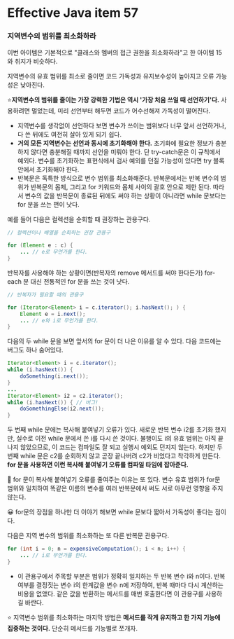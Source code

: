 # Effective Java item 57



### 지역변수의 범위를 최소화하라



이번 아이템은 기본적으로 "클래스와 멤버의 접근 권한을 최소화하라"고 한 아이템 15와 취지가 비슷하다.

지역변수의 유효 범위를 최소로 줄이면 코드 가독성과 유지보수성이 높아지고 오류 가능성은 낮아진다.



⭐**지역변수의 범위를 줄이는 가장 강력한 기법은 역시 '가장 처음 쓰일 때 선언하기'다.** 사용하려면 멀었는데, 미리 선언부터 해두면 코드가 어수선해져 가독성이 떨어진다.



- 지역변수를 생각없이 선언하다 보면 변수가 쓰이는 범위보다 너무 앞서 선언하거나, 다 쓴 뒤에도 여전히 살아 있게 되기 쉽다.
- **거의 모든 지역변수는 선언과 동시에 초기화해야 한다.** 초기화에 필요한 정보가 충분하지 않다면 충분해질 때까지 선언을 미뤄야 한다. 단 try-catch문은 이 규칙에서 예외다. 변수를 초기화하는 표현식에서 검사 예외를 던질 가능성이 있다면 try 블록 안에서 초기화해야 한다.
- 반복문은 독특한 방식으로 변수 범위를 최소화해준다. 반복문에서는 반복 변수의 범위가 반복문의 몸체, 그리고 for 키워드와 몸체 사이의 괄호 안으로 제한 된다. 따라서 변수의 값을 반복문이 종료된 뒤에도 써야 하는 상황이 아니라면 while 문보다는 for 문을 쓰는 편이 낫다.

예를 들어 다음은 컬렉션을 순회할 때 권장하는 관용구다.

```java
// 컬렉션이나 배열을 순회하는 권장 관용구

for (Element e : c) {
    ... // e로 무언가를 한다.
}
```

반복자를 사용해야 하는 상황이면(반복자의 remove 메서드를 써야 한다든가) for-each 문 대신 전통적인 for 문을 쓰는 것이 낫다.

```java
// 반복자가 필요할 때의 관용구

for (Iterator<Element> i = c.iterator(); i.hasNext(); ) {
    Element e = i.next();
    ... // e와 i로 무언가를 한다.
}
```

다음의 두 while 문을 보면 앞서의 for 문이 더 나은 이유를 알 수 있다. 다음 코드에는 버그도 하나 숨어있다.

```java
Iterator<Element> i = c.iterator();
while (i.hasNext()) {
    doSomething(i.next());
}
...
Iterator<Element> i2 = c2.iterator();
while (i.hasNext()) { // 버그!
    doSomethingElse(i2.next());
} 
```

두 번째 while 문에는 복사해 붙여넣기 오류가 있다. 새로운 반복 변수 i2를 초기화 했지만, 실수로 이전 while 문에서 쓴 i를 다시 쓴 것이다. 불행이도 i의 유효 범위는 아직 끝나지 않았으므로, 이 코드는 컴파일도 잘 되고 실행시 예외도 던지지 않는다. 하지만 두 번째 while 문은 c2를 순회하지 않고 곧장 끝나버려 c2가 비었다고 착각하게 만든다. **for 문을 사용하면 이런 복사해 붙여넣기 오류를 컴파일 타임에 잡아준다.**



🚀 for 문이 복사해 붙여넣기 오류를 줄여주는 이유는 또 있다. 변수 유효 범위가 for문 범위와 일치하여 똑같은 이름의 변수를 여러 반복문에서 써도 서로 아무런 영향을 주지 않는다.



😀 for문의 장점을 하나만 더 이야기 해보면 while 문보다 짧아서 가독성이 좋다는 점이다.

다음은 지역 변수의 범위를 최소화하는 또 다른 반복문 관용구다.

```java
for (int i = 0; n = expensiveComputation(); i < n; i++) {
    ... // i로 무언가를 한다.
}
```

- 이 관용구에서 주목할 부분은 범위가 정확히 일치하는 두 반복 변수 i와 n이다. 반복 여부를 결정짓는 변수 i의 한계값을 변수 n에 저장하여, 반복 때마다 다시 계산하는 비용을 없앴다. 같은 값을 반환하는 메서드를 매번 호출한다면 이 관용구를 사용하길 바란다.



⭐ 지역변수 범위를 최소화하는 마지막 방법은 **메서드를 작게 유지하고 한 가지 기능에 집중하는 것이다.** 단순히 메서드를 기능별로 쪼개자.